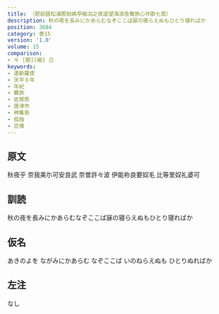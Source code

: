 ```yaml
---
title: （肥前國松浦郡狛嶋亭舶泊之夜遥望海浪各慟旅心作歌七首）
description: 秋の夜を長みにかあらむなぞここば寐の寝らえぬもひとり寝ればか
position: 3684
category: 巻15
version: '1.0'
volume: 15
comparison:
- 々 [類][細] 己
keywords:
- 遣新羅使
- 天平８年
- 年紀
- 羈旅
- 佐賀県
- 唐津市
- 神集島
- 孤独
- 恋情
---
```


## 原文

秋夜乎 奈我美尓可安良武 奈曽許々波 伊能祢良要奴毛 比等里奴礼婆可

## 訓読

秋の夜を長みにかあらむなぞここば寐の寝らえぬもひとり寝ればか

## 仮名

あきのよを ながみにかあらむ なぞここば いのねらえぬも ひとりぬればか

## 左注

なし
